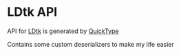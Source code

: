 # LDtk API

API for [LDtk](https://ldtk.io/) is generated by [QuickType](https://app.quicktype.io/)

Contains some custom deserializers to make my life easier
